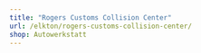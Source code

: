 ```yaml
---
title: "Rogers Customs Collision Center"
url: /elkton/rogers-customs-collision-center/
shop: Autowerkstatt
---
```

